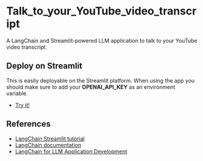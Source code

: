 # Talk_to_your_YouTube_video_transcript
A LangChain and Streamlit-powered LLM application to talk to your YouTube video transcript.


## Deploy on Streamlit
This is easily deployable on the Streamlit platform. When using the app you should make sure to add your **OPENAI_API_KEY** as an environment variable.
- [Try it!](https://talktoyouryoutubevideotranscript-78w6ne2r97b.streamlit.app/)

## References
- [LangChain Streamlit tutorial](https://blog.streamlit.io/langchain-tutorial-4-build-an-ask-the-doc-app/)
- [LangChain documentation](https://python.langchain.com/docs/get_started/introduction.html)
- [LangChain for LLM Application Development](https://www.deeplearning.ai/short-courses/langchain-for-llm-application-development/)
